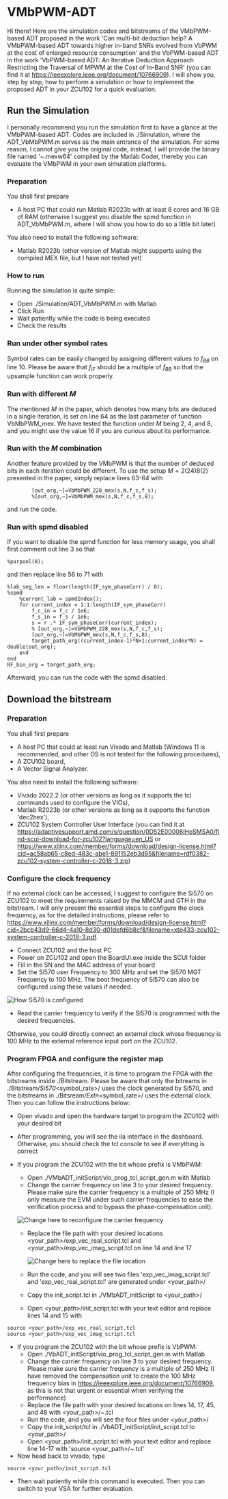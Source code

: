 # VMbPWM-ADT

Hi there! Here are the simulation codes and bitstreams of the VMbPWM-based ADT proposed in the work 'Can multi-bit deduction help? A VMbPWM-based ADT towards higher in-band SNRs evolved from VbPWM at the cost of enlarged resource consumption' and the VbPWM-based ADT in the work 'VbPWM-based ADT: An Iterative Deduction Approach Restricting the Traversal of MPWM at the Cost of In-Band SNR' (you can find it at https://ieeexplore.ieee.org/document/10766909). I will show you, step by step, how to perform a simulation or how to implement the proposed ADT in your ZCU102 for a quick evaluation. 

## Run the Simulation

I personally recommend you run the simulation first to have a glance at the VMbPWM-based ADT. Codes are included in ./Simulation, where the ADT_VbMbPWM.m serves as the main entrance of the simulation. For some reason, I cannot give you the original code, instead, I will provide the binary file named '~.mexw64' compiled by the Matlab Coder, thereby you can evaluate the VMbPWM in your own simulation platforms. 

### Preparation

You shall first prepare
- A host PC that could run Matlab R2023b with at least 8 cores and 16 GB of RAM (otherwise I suggest you disable the spmd function in ADT_VbMbPWM.m, where I will show you how to do so a little bit later)

You also need to install the following software:
- Matlab R2023b (other version of Matlab might supports using the compiled MEX file, but I have not tested yet)

### How to run

Running the simulation is quite simple: 
- Open ./Simulation/ADT_VbMbPWM.m with Matlab
- Click Run
- Wait patiently while the code is being executed
- Check the results

### Run under other symbol rates

Symbol rates can be easily changed by assigning different values to $f_{BB}$ on line 10. Please be aware that $f_{IF}$ should be a multiple of $f_{BB}$ so that the upsample function can work properly. 

### Run with different $M$

The mentioned $M$ in the paper, which denotes how many bits are deduced in a single iteration, is set on line 64 as the last parameter of function VbMbPWM_mex. We have tested the function under $M$ being 2, 4, and 8, and you might use the value 16 if you are curious about its performance. 

### Run with the $M$ combination

Another feature provided by the VMbPWM is that the number of deduced bits in each iteration could be different. To use the setup $M=2(24)8(2)$ presented in the paper, simply replace lines 63-64 with 
```
        [out_org,~]=VbMbPWM_228_mex(s,N,f_c,f_s);
        %[out_org,~]=VbMbPWM_mex(s,N,f_c,f_s,8);
```
and run the code. 

### Run with spmd disabled

If you want to disable the spmd function for less memory usage, you shall first comment out line 3 so that
```
%parpool(8);
```
and then replace line 56 to 71 with 
```
%lab_seg_len = floor(length(IF_sym_phaseCorr) / 8);
%spmd
    %current_lab = spmdIndex();
    for current_index = 1:1:length(IF_sym_phaseCorr)
        f_c_in = f_c / 1e6;
        f_s_in = f_s / 1e6;
        s = r .* IF_sym_phaseCorr(current_index);
        % [out_org,~]=VbMbPWM_228_mex(s,N,f_c,f_s);
        [out_org,~]=VbMbPWM_mex(s,N,f_c,f_s,8);
        target_path_org((current_index-1)*N+1:current_index*N) = double(out_org);
    end
end
RF_bin_org = target_path_org;
```
Afterward, you can run the code with the spmd disabled. 

## Download the bitstream

### Preparation

You shall first prepare
- A host PC that could at least run Vivado and Matlab (Windows 11 is recommended, and other OS is not tested for the following procedures),
- A ZCU102 board,
- A Vector Signal Analyzer.

You also need to install the following software: 
- Vivado 2022.2 (or other versions as long as it supports the tcl commands used to configure the VIOs),
- Matlab R2023b (or other versions as long as it supports the function 'dec2hex'),
- ZCU102 System Controller User Interface (you can find it at https://adaptivesupport.amd.com/s/question/0D52E00006iHoSMSA0/find-scui-download-for-zcu102?language=en_US or https://www.xilinx.com/member/forms/download/design-license.html?cid=ac58ab65-c8ed-483c-abe1-891152eb3d95&filename=rdf0382-zcu102-system-controller-c-2018-3.zip)

### Configure the clock frequency

If no external clock can be accessed, I suggest to configure the Si570 on ZCU102 to meet the requirements raised by the MMCM and GTH in the bitstream. I will only present the essential steps to configure the clock frequency, as for the detailed instructions, please refer to https://www.xilinx.com/member/forms/download/design-license.html?cid=2bcb43d9-66d4-4a10-8d30-d01defd6b8cf&filename=xtp433-zcu102-system-controller-c-2018-3.pdf. 
- Connect ZCU102 and the host PC
- Power on ZCU102 and open the BoardUI.exe inside the SCUI folder
- Fill in the SN and the MAC address of your board
- Set the Si570 user Frequency to 300 MHz and set the Si570 MGT Frequency to 100 MHz. The boot frequency of Si570 can also be configured using these values if needed. 

![How Si570 is configured](PNG/1.png)

- Read the carrier frequency to verify if the Si570 is programmed with the desired frequencies. 

Otherwise, you could directly connect an external clock whose frequency is 100 MHz to the external reference input port on the ZCU102. 

### Program FPGA and configure the register map

After configuring the frequencies, it is time to program the FPGA with the bitstreams inside ./Bitstream. Please be aware that only the bitreams in ./Bitstream/<scheme>_Si570_<symbol_rate>/ uses the clock generated by Si570, and the bitstreams in ./Bitsream/<scheme>_Extn_<symbol_rate>/ uses the external clock. Then you can follow the instructions below: 
- Open vivado and open the hardware target to program the ZCU102 with your desired bit
- After programming, you will see the ila interface in the dashboard. Otherwise, you should check the tcl console to see if everything is correct
- If you program the ZCU102 with the bit whose prefix is VMbPWM: 
  - Open ./VMbADT_initScript/vio_prog_tcl_script_gen.m with Matlab
  - Change the carrier frequency on line 3 to your desired frequency. Please make sure the carrier frequency is a multiple of 250 MHz (I only measure the EVM under such carrier frequencies to ease the verification process and to bypass the phase-compensation unit). 
  
  ![Change here to reconfigure the carrier frequency](PNG/2.png)

  - Replace the file path with your desired locations <your_path>/exp_vec_real_script.tcl and <your_path>/exp_vec_imag_script.tcl on line 14 and line 17

    ![Change here to replace the file location](PNG/3.png)

  - Run the code, and you will see two files 'exp_vec_imag_script.tcl' and 'exp_vec_real_script.tcl' are generated under <your_path>/ 
  - Copy the init_script.tcl in ./VMbADT_initScript to <your_path>/
  - Open <your_path>/init_script.tcl with your text editor and replace lines 14 and 15 with 

```
source <your_path>/exp_vec_real_script.tcl
source <your_path>/exp_vec_imag_script.tcl
```

- If you program the ZCU102 with the bit whose prefix is VbPWM: 
  - Open ./VbADT_initScript/vio_prog_tcl_script_gen.m with Matlab
  - Change the carrier frequency on line 3 to your desired frequency. Please make sure the carrier frequency is a multiple of 250 MHz (I have removed the compensation unit to create the 100 MHz frequency bias in https://ieeexplore.ieee.org/document/10766909, as this is not that urgent or essential when verifying the performance)
  - Replace the file path with your desired locations on lines 14, 17, 45, and 48 with <your_path>/~.tcl
  - Run the code, and you will see the four files under <your_path>/
  - Copy the init_script/tcl in ./VbADT_initScript/init_script.tcl to <your_path>/
  - Open <your_path>/init_script.tcl with your text editor and replace line 14-17 with 'source <your_path>/~.tcl'
- Now head back to vivado, type
```
source <your_path>/init_script.tcl
```
- Then wait patiently while this command is executed. Then you can switch to your VSA for further evaluation.   
